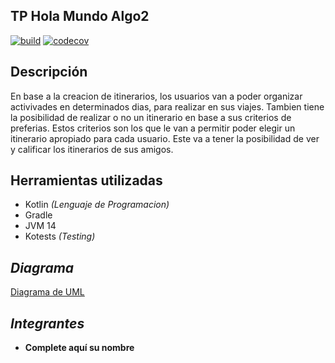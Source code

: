 ﻿## TP Hola Mundo Algo2
[![build](https://github.com/algo2-unsam/tp-holamundo-2022-2022-grupo-4/actions/workflows/build.yml/badge.svg)](https://github.com/algo2-unsam/tp-holamundo-2022-2022-grupo-4/actions/workflows/build.yml)
[![codecov](https://codecov.io/gh/algo2-unsam/tp-holamundo-2022-2022-grupo-4/branch/master/graph/badge.svg?token=CIca0zHDNZ)](https://codecov.io/gh/algo2-unsam/tp-holamundo-2022-2022-grupo-4)


## Descripción
En base a la creacion de itinerarios, los usuarios van a poder organizar activivades en determinados dias, para realizar en sus viajes. Tambien tiene la posibilidad de realizar o no un itinerario en base a sus criterios de preferias. Estos criterios son los que le van a permitir poder elegir un itinerario apropiado para cada usuario. Este va a tener la posibilidad de ver y calificar los itinerarios de sus amigos.

## Herramientas utilizadas

 - Kotlin *(Lenguaje de Programacion)*
 - Gradle
 - JVM 14
 - Kotests *(Testing)*

## ***Diagrama***
[Diagrama de UML](https://viewer.diagrams.net/?tags=%7B%7D&highlight=0000ff&edit=_blank&layers=1&nav=1&title=Diagrama%20TP.drawio#R5VvbkqM2EP0aVyUPOwWIi/3oy2x2k03VJLOp7DzKoMGawsgRYmzn6yOMuBvMGoPw5mXGaiQQfU43pyWYgOX28AuFu83vxEHeRFOcwwSsJpo2NXT%2bNzIcY4NumbHBpdiJTWpmeMb/ImFUhDXEDgoKHRkhHsO7otEmvo9sVrBBSsm%2b2O2VeMWr7qCLKoZnG3pV69/YYRtxW5qV2T8h7G6SK6vmLD6yhUlncSfBBjpknzOBxwlYUkJY/Gt7WCIv8l3il3jcx5qj6cQo8lmbAb99/mOjw6ePX9far4e5Ogfvh5cPAIjJsWNyx8jhDhBNQtmGuMSH3mNmXVAS%2bg6KTqvwVtbnCyE7blS58Q0xdhRowpARbtqwrSeOogNm36LhD4ZoveSOrA7izKfGUTTieUaTq71/YQpISG3UcNMJjyB1EWvop6cocXYjskWMHvk4ijzI8HtxHlDwzE37ZVDwHwKN70BGnPcdeqG40kQzPT7dxZr/cNnJJbEhTAx/BSGkmCR2ft2w3JfbKuPXtMmyiKILbtcY0iXFDPEL/PRzXcddiBzyFPqMT6S%2bFw9WYqMVChj2TycrUTAjWMSJ/YZf9XkHT5jueZYpkkn4CVGGDs3UqEIpBoAkSyVJSoTsPot4NQnjTS7aZ0pP4GsV8OcBCTC0MfHleSvnjukZb4C%2bvAEq3liS7Y7744I7lH7dIchiVMkyrHf0M5li%2bJx%2bw/yst8zPlsz8bJj/V7ebUt0%2bvRfBwv1Pj9/yjZfsDFEzG3Zq9SB02iI6lYmoqctEVM3hqTxYRktIHzSjgOr4MDWVjqCehs4phcdchx3BPgtyZ36KDJmS0hWloKSAUipKSv0Ns7E//xHPIKNXeivXM%2b7cAzNV0jkemv%2bEUXG2eCU%2b%2b7AXz/I577KOqsj0cKJtP3M1i%2bglAX5ZbEOXIhfSuc1hwg506nW0g1%2bxHXqsqQ/XNpEeh29oBEI7VUYCbnXWUmmrSl/yyZCafiRVwF0f4eeDOa2b0rWeEmhx0hKjMty%2bN8nMSpe5kGMq0xoixxiWXFpZeV4pjbwagVAxWz7UarLLQEKl9rGRrqgkCySdVltMuI0yr78Oon8BckP/K941LLr4ZLumY0jvoBhomtIyu0/7Su6mlJosi0LtmnLhQZa0tO6iXJC8Ym1dBak1dkw7lwudQLX6UeQrDIeS4jxvRmIc0k/kVAKMIBvrU8BTycgS8rltjbteNZveRYBN%2bwmwNDC6hZkT0tPWxgiCBpjloAGm7KAxDLmPvCtKCVVaKTG7h1Ji1tPzLt5R7RaMO4rspi1eFHwhNvRGEKumObZ6I3lrJQfsn5xQb9AhDd7qeZ8yGWCWNrlnRsVb1hln9bZxqVa1wBPnHuQPFPneAqVaVr63tIq3TnGIAwaleyvdBB%2bNt6rvDDyTyRJMFiqPRSrdYbpalhnyXVbdFjnJO4mxOBrXGBXXPB6wy6ePujnHwTzhsegtFrBCMGC3Idd0ZMGot3lVwnfm0euavOUTHxXdVPTppKVYbHyByTjjgMTWcRvk0i5ILGEruyDV81y5nXKzbdJzqzL1sNkeDAJsNyHX/xrnZdlf81LnnVOj/CZi39Q4V8DcPTUMmdRIC5Wu3DCKusJIHl4DUcOolkAdqXFLiGsW4YaBWFNuBLGqlTBWBsa4zSru3YW/JpUbZdF2NTeA5Piv1qk/ADekCkpg3oobeokb2sDcqFblPwA3gExuXCwSWnOjrBvAsNwwz%2bmGSx88rdIXIFHQ/qun2op9mGVro7S0CBLILi1bm0o9O2oKdN7MvjCMoco%2b0wSP/wE=)
## ***Integrantes***
 - **Complete aquí su nombre**

